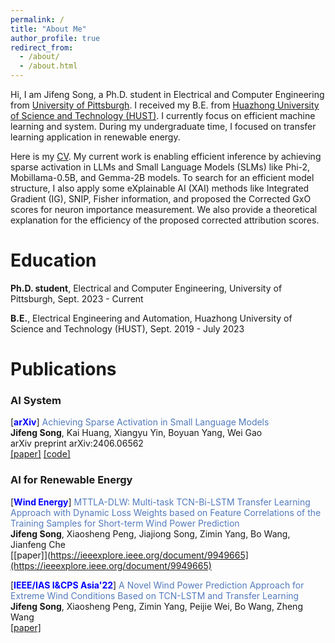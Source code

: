 ```yaml
---
permalink: /
title: "About Me"
author_profile: true
redirect_from: 
  - /about/
  - /about.html
---
```


Hi, I am Jifeng Song, a Ph.D. student in Electrical and Computer Engineering from [University of Pittsburgh](https://www.pitt.edu/). I received my B.E. from [Huazhong University of Science and Technology (HUST)](https://www.hust.edu.cn/). I currently focus on efficient machine learning and system. During my undergraduate time, I focused on transfer learning application in renewable energy.

Here is my [CV](http://Muhusystem.github.io/files/CV_JifengSong.pdf). My current work is enabling efficient inference by achieving sparse activation in LLMs and Small Language Models (SLMs) like Phi-2, Mobillama-0.5B, and Gemma-2B models. To search for an efficient model structure, I also apply some eXplainable AI (XAI) methods like Integrated Gradient (IG), SNIP, Fisher information, and proposed the Corrected GxO scores for neuron importance measurement. We also provide a theoretical explanation for the efficiency of the proposed corrected attribution scores.

Education
====
<b>Ph.D. student</b>, Electrical and Computer Engineering, University of Pittsburgh, Sept. 2023 - Current

<b>B.E.</b>, Electrical Engineering and Automation, Huazhong University of Science and Technology (HUST), Sept. 2019 - July 2023

Publications
====

### AI System

[<b><span style="color:blue">arXiv</span></b>]
<span style="color:#527bbd">Achieving Sparse Activation in Small Language Models</span><br> <b>Jifeng Song</b>, Kai Huang, Xiangyu Yin, Boyuan Yang, Wei Gao <br>
arXiv preprint arXiv:2406.06562<br>
[[paper]](https://arxiv.org/pdf/2406.06562)
[[code]](https://github.com/pittisl/Sparse-Activation)

### AI for Renewable Energy

[<b><span style="color:blue">Wind Energy</span></b>] 
<span style="color:#527bbd">MTTLA-DLW: Multi-task TCN-Bi-LSTM Transfer Learning Approach with Dynamic Loss Weights based on Feature Correlations of the Training Samples for Short-term Wind Power Prediction</span> <br>
<b>Jifeng Song</b>, Xiaosheng Peng, Jiajiong Song, Zimin Yang, Bo Wang, Jianfeng Che <br>
[[paper]](https://ieeexplore.ieee.org/document/9949665](https://ieeexplore.ieee.org/document/9949665)

[<b><span style="color:blue">IEEE/IAS I&CPS Asia'22</span></b>] 
<span style="color:#527bbd">A Novel Wind Power Prediction Approach for Extreme Wind Conditions Based on TCN-LSTM and Transfer Learning</span> <br>
<b>Jifeng Song</b>, Xiaosheng Peng, Zimin Yang, Peijie Wei, Bo Wang, Zheng Wang <br>
[[paper]](https://ieeexplore.ieee.org/document/9949665)
